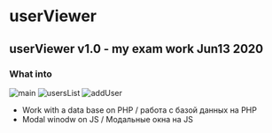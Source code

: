 # userViewer
## userViewer v1.0 - my exam work Jun13 2020
### What into
![main](https://i.ibb.co/zVGQc7m/main.png)
![usersList](https://i.ibb.co/3vkTnH3/users-List.png)
![addUser](https://i.ibb.co/87vQpM2/addUser.png)
* Work with a data base on PHP / работа с базой данных на PHP
* Modal winodw on JS / Модальные окна на JS